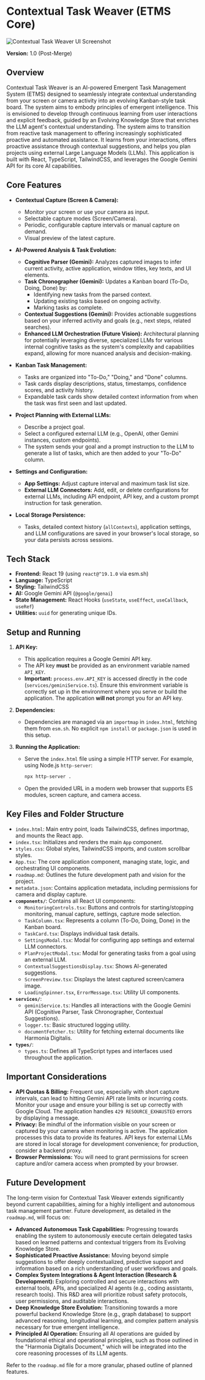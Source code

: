 # Contextual Task Weaver (ETMS Core)

![Contextual Task Weaver UI Screenshot](./ui.png)

**Version:** 1.0 (Post-Merge)

## Overview

Contextual Task Weaver is an AI-powered Emergent Task Management System (ETMS) designed to seamlessly integrate contextual understanding from your screen or camera activity into an evolving Kanban-style task board. The system aims to embody principles of emergent intelligence. This is envisioned to develop through continuous learning from user interactions and explicit feedback, guided by an Evolving Knowledge Store that enriches the LLM agent's contextual understanding. The system aims to transition from reactive task management to offering increasingly sophisticated proactive and automated assistance. It learns from your interactions, offers proactive assistance through contextual suggestions, and helps you plan projects using external Large Language Models (LLMs). This application is built with React, TypeScript, TailwindCSS, and leverages the Google Gemini API for its core AI capabilities.

## Core Features

*   **Contextual Capture (Screen & Camera):**
    *   Monitor your screen or use your camera as input.
    *   Selectable capture modes (Screen/Camera).
    *   Periodic, configurable capture intervals or manual capture on demand.
    *   Visual preview of the latest capture.

*   **AI-Powered Analysis & Task Evolution:**
    *   **Cognitive Parser (Gemini):** Analyzes captured images to infer current activity, active application, window titles, key texts, and UI elements.
    *   **Task Chronographer (Gemini):** Updates a Kanban board (To-Do, Doing, Done) by:
        *   Identifying new tasks from the parsed context.
        *   Updating existing tasks based on ongoing activity.
        *   Marking tasks as complete.
    *   **Contextual Suggestions (Gemini):** Provides actionable suggestions based on your inferred activity and goals (e.g., next steps, related searches).
    *   **Enhanced LLM Orchestration (Future Vision):** Architectural planning for potentially leveraging diverse, specialized LLMs for various internal cognitive tasks as the system's complexity and capabilities expand, allowing for more nuanced analysis and decision-making.

*   **Kanban Task Management:**
    *   Tasks are organized into "To-Do," "Doing," and "Done" columns.
    *   Task cards display descriptions, status, timestamps, confidence scores, and activity history.
    *   Expandable task cards show detailed context information from when the task was first seen and last updated.

*   **Project Planning with External LLMs:**
    *   Describe a project goal.
    *   Select a configured external LLM (e.g., OpenAI, other Gemini instances, custom endpoints).
    *   The system sends your goal and a prompt instruction to the LLM to generate a list of tasks, which are then added to your "To-Do" column.

*   **Settings and Configuration:**
    *   **App Settings:** Adjust capture interval and maximum task list size.
    *   **External LLM Connectors:** Add, edit, or delete configurations for external LLMs, including API endpoint, API key, and a custom prompt instruction for task generation.

*   **Local Storage Persistence:**
    *   Tasks, detailed context history (`allContexts`), application settings, and LLM configurations are saved in your browser's local storage, so your data persists across sessions.

## Tech Stack

*   **Frontend:** React 19 (using `react@^19.1.0` via esm.sh)
*   **Language:** TypeScript
*   **Styling:** TailwindCSS
*   **AI:** Google Gemini API (`@google/genai`)
*   **State Management:** React Hooks (`useState`, `useEffect`, `useCallback`, `useRef`)
*   **Utilities:** `uuid` for generating unique IDs.

## Setup and Running

1.  **API Key:**
    *   This application requires a Google Gemini API key.
    *   The API key **must** be provided as an environment variable named `API_KEY`.
    *   **Important:** `process.env.API_KEY` is accessed directly in the code (`services/geminiService.ts`). Ensure this environment variable is correctly set up in the environment where you serve or build the application. The application **will not** prompt you for an API key.

2.  **Dependencies:**
    *   Dependencies are managed via an `importmap` in `index.html`, fetching them from `esm.sh`. No explicit `npm install` or `package.json` is used in this setup.

3.  **Running the Application:**
    *   Serve the `index.html` file using a simple HTTP server. For example, using Node.js `http-server`:
        ```bash
        npx http-server .
        ```
    *   Open the provided URL in a modern web browser that supports ES modules, screen capture, and camera access.

## Key Files and Folder Structure

*   `index.html`: Main entry point, loads TailwindCSS, defines importmap, and mounts the React app.
*   `index.tsx`: Initializes and renders the main `App` component.
*   `styles.css`: Global styles, TailwindCSS imports, and custom scrollbar styles.
*   `App.tsx`: The core application component, managing state, logic, and orchestrating UI components.
*   `roadmap.md`: Outlines the future development path and vision for the project.
*   `metadata.json`: Contains application metadata, including permissions for camera and display capture.
*   **`components/`**: Contains all React UI components:
    *   `MonitoringControls.tsx`: Buttons and controls for starting/stopping monitoring, manual capture, settings, capture mode selection.
    *   `TaskColumn.tsx`: Represents a column (To-Do, Doing, Done) in the Kanban board.
    *   `TaskCard.tsx`: Displays individual task details.
    *   `SettingsModal.tsx`: Modal for configuring app settings and external LLM connectors.
    *   `PlanProjectModal.tsx`: Modal for generating tasks from a goal using an external LLM.
    *   `ContextualSuggestionsDisplay.tsx`: Shows AI-generated suggestions.
    *   `ScreenPreview.tsx`: Displays the latest captured screen/camera image.
    *   `LoadingSpinner.tsx`, `ErrorMessage.tsx`: Utility UI components.
*   **`services/`**:
    *   `geminiService.ts`: Handles all interactions with the Google Gemini API (Cognitive Parser, Task Chronographer, Contextual Suggestions).
    *   `logger.ts`: Basic structured logging utility.
    *   `documentFetcher.ts`: Utility for fetching external documents like Harmonia Digitalis.
*   **`types/`**:
    *   `types.ts`: Defines all TypeScript types and interfaces used throughout the application.

## Important Considerations

*   **API Quotas & Billing:** Frequent use, especially with short capture intervals, can lead to hitting Gemini API rate limits or incurring costs. Monitor your usage and ensure your billing is set up correctly with Google Cloud. The application handles `429 RESOURCE_EXHAUSTED` errors by displaying a message.
*   **Privacy:** Be mindful of the information visible on your screen or captured by your camera when monitoring is active. The application processes this data to provide its features. API keys for external LLMs are stored in local storage for development convenience; for production, consider a backend proxy.
*   **Browser Permissions:** You will need to grant permissions for screen capture and/or camera access when prompted by your browser.

## Future Development

The long-term vision for Contextual Task Weaver extends significantly beyond current capabilities, aiming for a highly intelligent and autonomous task management partner. Future development, as detailed in the `roadmap.md`, will focus on:

*   **Advanced Autonomous Task Capabilities:** Progressing towards enabling the system to autonomously execute certain delegated tasks based on learned patterns and contextual triggers from its Evolving Knowledge Store.
*   **Sophisticated Proactive Assistance:** Moving beyond simple suggestions to offer deeply contextualized, predictive support and information based on a rich understanding of user workflows and goals.
*   **Complex System Integrations & Agent Interaction (Research & Development):** Exploring controlled and secure interactions with external tools, APIs, and specialized AI agents (e.g., coding assistants, research tools). This R&D area will prioritize robust safety protocols, user permissions, and auditable interactions.
*   **Deep Knowledge Store Evolution:** Transitioning towards a more powerful backend Knowledge Store (e.g., graph database) to support advanced reasoning, longitudinal learning, and complex pattern analysis necessary for true emergent intelligence.
*   **Principled AI Operation:** Ensuring all AI operations are guided by foundational ethical and operational principles, such as those outlined in the "Harmonia Digitalis Document," which will be integrated into the core reasoning processes of its LLM agents.

Refer to the `roadmap.md` file for a more granular, phased outline of planned features.

